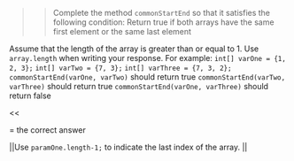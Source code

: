 >>Complete the method <code>commonStartEnd</code> so that it satisfies the following condition:
Return true if both arrays have the same first element or the same last element
<p>Assume that the length of the array is greater than or equal to 1.
Use <code>array.length</code> when writing your response.
For example:
<code>int[] varOne = {1, 2, 3};</code>
<code>int[] varTwo = {7, 3};</code>
<code>int[] varThree = {7, 3, 2};</code>
<code>commonStartEnd(varOne, varTwo)</code> should return true
<code>commonStartEnd(varTwo, varThree)</code> should return true
<code>commonStartEnd(varOne, varThree)</code> should return false</p><<

= the correct answer

||Use <code>paramOne.length-1;</code> to indicate the last index of the array. ||
